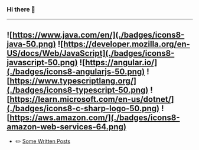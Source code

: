 ### Hi there 👋
---
![https://www.java.com/en/](./badges/icons8-java-50.png)
![https://developer.mozilla.org/en-US/docs/Web/JavaScript](./badges/icons8-javascript-50.png)
![https://angular.io/](./badges/icons8-angularjs-50.png)
![https://www.typescriptlang.org/](./badges/icons8-typescript-50.png)
![https://learn.microsoft.com/en-us/dotnet/](./badges/icons8-c-sharp-logo-50.png)
![https://aws.amazon.com/](./badges/icons8-amazon-web-services-64.png)
---

- ✏️ [Some Written Posts](https://arisromil.github.io/)


<!--
- 💼 Transitioning: IHS Markit 🡆 S&P Global 🡆 ❔
- 🌱 I’m currently learning 
- 👯 I’m looking to collaborate on ...
- 🤔 I’m looking for help with ...
- 💬 Ask me about ...
- 📫 How to reach me: ...
-->


